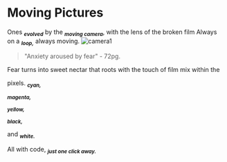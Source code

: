 # Moving Pictures
Ones **<sub>_evolved_** by the **<sub>_moving camera_**, with the lens of the broken film
 Always on a **<sub>_loop,_** always moving.
![camera1](https://marshall-usa.com/blog/wp-content/uploads/2018/05/camera-dslr-lens-8964-1-scaled.jpg)
> "Anxiety aroused by fear" - 72pg.

Fear turns into sweet nectar that roots with the touch of film mix within the 

pixels.
**<sub>_cyan,_**

**<sub>_magenta,_**

**<sub>_yellow,_**

**<sub>_black,_**

and **<sub>_white._**

All with code, **<sub>_just one click away._**






